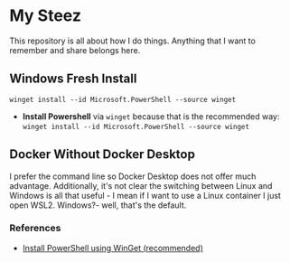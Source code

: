 # My Steez

This repository is all about how I do things. Anything that I want to remember and share belongs here.

## Windows Fresh Install

```
winget install --id Microsoft.PowerShell --source winget
```

* **Install Powershell** via `winget` because that is the recommended way: `winget install --id Microsoft.PowerShell --source winget`

## Docker Without Docker Desktop

I prefer the command line so Docker Desktop does not offer much advantage. Additionally, it's not clear the switching between Linux and Windows is all that useful - I mean if I want to use a Linux container I just open WSL2. Windows?- well, that's the default.

### References

* [Install PowerShell using WinGet (recommended)](https://learn.microsoft.com/en-us/powershell/scripting/install/installing-powershell-on-windows?view=powershell-7.5#install-powershell-using-winget-recommended)
